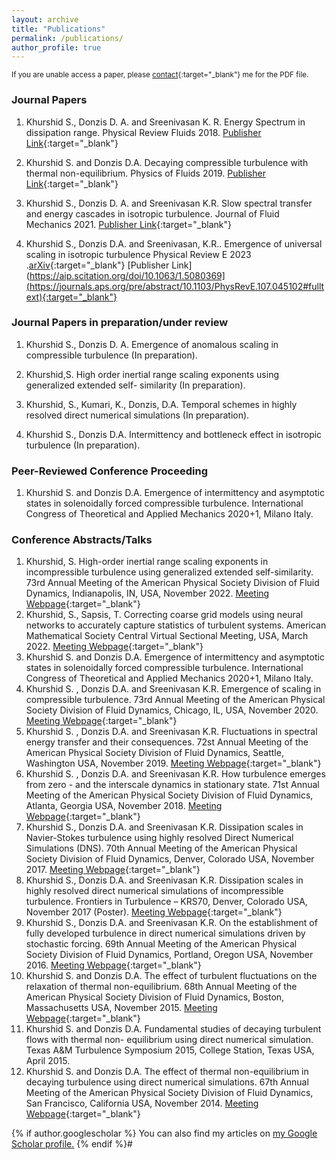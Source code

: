 ```yaml
---
layout: archive
title: "Publications"
permalink: /publications/
author_profile: true
---
```




<sup> If you are unable access a paper, please [contact](https://vedang.page/Contact/){:target="_blank"} me for the PDF file. </sup>

### Journal Papers
 1. Khurshid S., Donzis D. A. and Sreenivasan K. R. Energy Spectrum in dissipation range. Physical Review Fluids 2018. [Publisher Link](https://journals.aps.org/prfluids/abstract/10.1103/PhysRevFluids.3.082601){:target="_blank"}

 1. Khurshid S. and Donzis D.A. Decaying compressible turbulence with thermal non-equilibrium. Physics of Fluids 2019. [Publisher Link](https://aip.scitation.org/doi/10.1063/1.5080369){:target="_blank"}

 1. Khurshid S., Donzis D. A.  and Sreenivasan K.R. Slow spectral transfer and energy cascades in isotropic turbulence. Journal of Fluid Mechanics 2021. [Publisher Link](https://www.cambridge.org/core/journals/journal-of-fluid-mechanics/article/slow-spectral-transfer-and-energy-cascades-in-isotropic-turbulence/EF9368676836F53B9A11ADA81D3820AC#access-block){:target="_blank"}

 1. Khurshid S., Donzis D.A. and Sreenivasan, K.R.. Emergence of universal scaling in isotropic turbulence Physical Review E 2023 .[arXiv](https://arxiv.org/abs/2211.06307){:target="_blank"} [Publisher Link](https://aip.scitation.org/doi/10.1063/1.5080369](https://journals.aps.org/pre/abstract/10.1103/PhysRevE.107.045102#fulltext){:target="_blank"} 

### Journal Papers in preparation/under review

 1. Khurshid S., Donzis D. A. Emergence of anomalous scaling in compressible turbulence (In preparation).
 
 1. Khurshid,S. High order inertial range scaling exponents using generalized extended self- similarity (In preparation).
 
 1. Khurshid, S., Kumari, K., Donzis, D.A. Temporal schemes in highly resolved direct numerical simulations (In preparation).

 1. Khurshid S., Donzis D.A. Intermittency and bottleneck effect in isotropic turbulence (In preparation).
    
### Peer-Reviewed Conference Proceeding
1. Khurshid S. and Donzis D.A. Emergence of intermittency and asymptotic states in solenoidally forced compressible turbulence. International Congress of Theoretical and Applied Mechanics 2020+1, Milano Italy.


### Conference Abstracts/Talks
1. Khurshid, S. High-order inertial range scaling exponents in incompressible turbulence using generalized extended self-similarity. 73rd Annual Meeting of the American Physical Society Division of Fluid Dynamics, Indianapolis, IN, USA, November 2022. [Meeting Webpage](https://meetings.aps.org/Meeting/DFD22/Session/T27.1){:target="_blank"}
1.  Khurshid, S., Sapsis, T. Correcting coarse grid models using neural networks to accurately capture statistics of turbulent systems. American Mathematical Society Central Virtual Sectional Meeting, USA, March 2022. [Meeting Webpage](https://meetings.ams.org/math/spring2022c/meetingapp.cgi/Paper/12581){:target="_blank"}
1. Khurshid S. and Donzis D.A. Emergence of intermittency and asymptotic states in solenoidally forced compressible turbulence. International Congress of Theoretical and Applied Mechanics 2020+1, Milano Italy.
1. Khurshid S. , Donzis D.A. and Sreenivasan K.R. Emergence of scaling in compressible turbulence. 73rd Annual Meeting of the American Physical Society Division of Fluid Dynamics, Chicago, IL, USA, November 2020. [Meeting Webpage](https://meetings.aps.org/Meeting/DFD20/Session/X12.14){:target="_blank"}
1. Khurshid S. , Donzis D.A. and Sreenivasan K.R. Fluctuations in spectral energy transfer and their consequences. 72st Annual Meeting of the American Physical Society Division of Fluid Dynamics, Seattle, Washington USA, November 2019. [Meeting Webpage](http://meetings.aps.org/Meeting/DFD19/Session/B28.1){:target="_blank"}
1. Khurshid S. , Donzis D.A. and Sreenivasan K.R. How turbulence emerges from zero - and the interscale dynamics in stationary state. 71st Annual Meeting of the American Physical Society Division of Fluid Dynamics, Atlanta, Georgia USA, November 2018. [Meeting Webpage](http://meetings.aps.org/Meeting/DFD18/Session/F38.3){:target="_blank"}
1. Khurshid S., Donzis D.A. and Sreenivasan K.R. Dissipation scales in Navier-Stokes turbulence using highly resolved Direct Numerical Simulations (DNS). 70th Annual Meeting of the American Physical Society Division of Fluid Dynamics, Denver, Colorado USA, November 2017. [Meeting Webpage](http://meetings.aps.org/Meeting/DFD17/Session/E28.5){:target="_blank"}
1. Khurshid S., Donzis D.A. and Sreenivasan K.R. Dissipation scales in highly resolved direct numerical simulations of incompressible turbulence. Frontiers in Turbulence – KRS70, Denver, Colorado USA, November 2017 (Poster). [Meeting Webpage](http://pages.jh.edu/~ceafm/krs70denver/index.htm){:target="_blank"}
1. Khurshid S., Donzis D.A. and Sreenivasan K.R. On the establishment of fully developed turbulence in direct numerical simulations driven by stochastic forcing. 69th Annual Meeting of the American Physical Society Division of Fluid Dynamics, Portland, Oregon USA, November 2016. [Meeting Webpage](http://meetings.aps.org/Meeting/DFD16/Session/A34.5){:target="_blank"}
1. Khurshid S. and Donzis D.A. The effect of turbulent fluctuations on the relaxation of thermal non-equilibrium. 68th Annual Meeting of the American Physical Society Division of Fluid Dynamics, Boston, Massachusetts USA, November 2015. [Meeting Webpage](http://meetings.aps.org/Meeting/DFD15/Session/A20.6){:target="_blank"}
1. Khurshid S. and Donzis D.A. Fundamental studies of decaying turbulent flows with thermal non- equilibrium using direct numerical simulation. Texas A&M Turbulence Symposium 2015, College Station, Texas USA, April 2015.
1. Khurshid S. and Donzis D.A. The effect of thermal non-equilibrium in decaying turbulence using direct numerical simulations. 67th Annual Meeting of the American Physical Society Division of Fluid Dynamics, San Francisco, California USA, November 2014. [Meeting Webpage](http://meetings.aps.org/Meeting/DFD14/Session/E28.6){:target="_blank"}
    
{% if author.googlescholar %}
  You can also find my articles on <u><a href="{{author.googlescholar}}">my Google Scholar profile</a>.</u>
{% endif %}#

